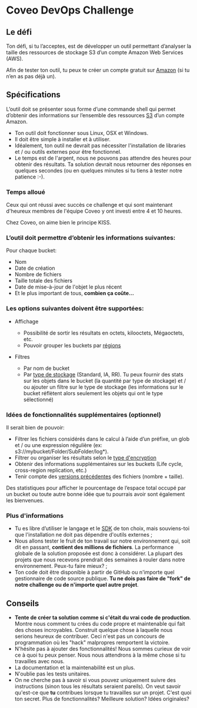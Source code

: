 # Coveo DevOps Challenge

## Le défi

Ton défi, si tu l’acceptes, est de développer un outil permettant d’analyser la taille des ressources de stockage S3 d’un compte Amazon Web Services (AWS).

Afin de tester ton outil, tu peux te créer un compte gratuit sur [Amazon](http://aws.amazon.com/fr/free/) (si tu n’en as pas déjà un).

## Spécifications

L’outil doit se présenter sous forme d’une commande shell qui permet d’obtenir des informations sur l’ensemble des ressources [S3](https://aws.amazon.com/documentation/s3/) d’un compte Amazon.

- Ton outil doit fonctionner sous Linux, OSX et Windows.
- Il doit être simple à installer et à utiliser.
- Idéalement, ton outil ne devrait pas nécessiter l'installation de libraries et / ou outils externes pour être fonctionnel.
- Le temps est de l'argent, nous ne pouvons pas attendre des heures pour obtenir des résultats. Ta solution devrait nous retourner des réponses en quelques secondes (ou en quelques minutes si tu tiens à tester notre patience :-).

### Temps alloué

Ceux qui ont réussi avec succès ce challenge et qui sont maintenant d'heureux membres de l'équipe Coveo y ont investi entre 4 et 10 heures.

Chez Coveo, on aime bien le principe KISS.

### L’outil doit permettre d’obtenir les informations suivantes:

Pour chaque bucket:
  - Nom 
  - Date de création 
  - Nombre de fichiers 
  - Taille totale des fichiers 
  - Date de mise-à-jour de l'objet le plus récent 
  - Et le plus important de tous, **combien ça coûte...** 

### Les options suivantes doivent être supportées:

- Affichage
  - Possibilité de sortir les résultats en octets, kilooctets, Mégaoctets, etc.
  - Pouvoir grouper les buckets par [régions](https://docs.aws.amazon.com/fr_fr/AWSEC2/latest/UserGuide/using-regions-availability-zones.html)
  
- Filtres
  - Par nom de bucket
  - Par [type de stockage](https://docs.aws.amazon.com/AmazonS3/latest/dev/storage-class-intro.html) (Standard, IA, RR). Tu peux fournir des stats sur les objets dans le bucket (la quantité par type de stockage) et / ou ajouter un filtre sur le type de stockage (les informations sur le bucket réflètent alors seulement les objets qui ont le type sélectionné)

### Idées de fonctionnalités supplémentaires (optionnel)

Il serait bien de pouvoir:
- Filtrer les fichiers considérés dans le calcul à l’aide d’un préfixe, un glob et / ou une expression régulière (ex: s3://mybucket/Folder/SubFolder/log*).
- Filtrer ou organiser les résultats selon le [type d'encryption](https://docs.aws.amazon.com/AmazonS3/latest/dev/UsingEncryption.html)
- Obtenir des informations supplémentaires sur les buckets (Life cycle, cross-region replication, etc.)
- Tenir compte des [versions précédentes](https://docs.aws.amazon.com/AmazonS3/latest/UG/enable-bucket-versioning.html) des fichiers (nombre + taille).

Des statistiques pour afficher le pourcentage de l’espace total occupé par un bucket ou toute autre bonne idée que tu pourrais avoir sont également les bienvenues.

### Plus d'informations

- Tu es libre d’utiliser le langage et le [SDK](https://aws.amazon.com/tools/) de ton choix, mais souviens-toi que l'installation ne doit pas dépendre d'outils externes ;
- Nous allons tester le fruit de ton travail sur notre environnement qui, soit dit en passant, **contient des millions de fichiers**. La performance globale de la solution proposée est donc à considérer. La plupart des projets que nous recevons prendrait des semaines à rouler dans notre environnement. Peux-tu faire mieux? ;
- Ton code doit être disponible à partir de GitHub ou n'importe quel gestionnaire de code source publique. **Tu ne dois pas faire de "fork" de notre challenge ou de n'importe quel autre projet**.

## Conseils

- **Tente de créer ta solution comme si c'était du vrai code de production**. Montre nous comment tu crées du code propre et maintenable qui fait des choses incroyables. Construit quelque chose à laquelle nous serions heureux de contribuer. Ceci n'est pas un concours de programmation où les "hack" malpropres remportent la victoire.
- N'hésite pas à ajouter des fonctionnalités! Nous sommes curieux de voir ce à quoi tu peux penser. Nous nous attendrons à la même chose si tu travailles avec nous.
- La documentation et la maintenabilité est un plus.
- N'oublie pas les tests unitaires.
- On ne cherche pas à savoir si vous pouvez uniquement suivre des instructions (sinon tous les résultats seraient pareils). On veut savoir qu'est-ce que **tu** contribues lorsque tu travailles sur un projet. C'est quoi ton secret. Plus de fonctionnalités? Meilleure solution? Idées originales?
